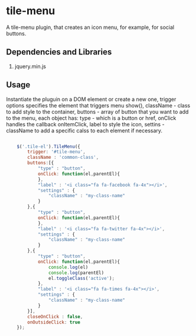 # tile-menu 

A tile-menu plugin, that creates an icon menu, for example, for social buttons.

## Dependencies and Libraries 

1. jquery.min.js  

## Usage

Instantiate the pluguin on a DOM element or create a new one,
trigger options specifies the element that triggers menu show(),
className - class to add style to the container,
buttons - array of button that you want to add to the menu,
each object has: 
	type - which is a button or href,
	onClick handles the callback onItemClick,
	label to style the icon,
	settins - className to add a specific calss to each element if necessary.

```javascript

	$('.tile-el').TileMenu({
		trigger: '#tile-menu',
		className : 'common-class',
		buttons:[{
			"type" : "button",
			onClick: function(el,parentEl){ 
			},
			"label" : '<i class="fa fa-facebook fa-4x"></i>',
			"settings" : {
				"className" : "my-class-name"
			}
		},{
			"type" : "button",
			onClick: function(el,parentEl){ 
			},
			"label" : '<i class="fa fa-twitter fa-4x"></i>',
			"settings" : {
				"className" : "my-class-name"
			}
		},{
			"type" : "button",
			onClick: function(el,parentEl){
				console.log(el)
				console.log(parentEl)
				el.toggleClass('active');
			},
			"label" : '<i class="fa fa-times fa-4x"></i>',
			"settings" : {
				"className" : "my-class-name"
			}
		}],
		closeOnClick : false,
		onOutsideClick: true
	});
	 
```